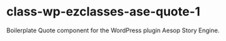 class-wp-ezclasses-ase-quote-1
==============================

Boilerplate Quote component for the WordPress plugin Aesop Story Engine.
